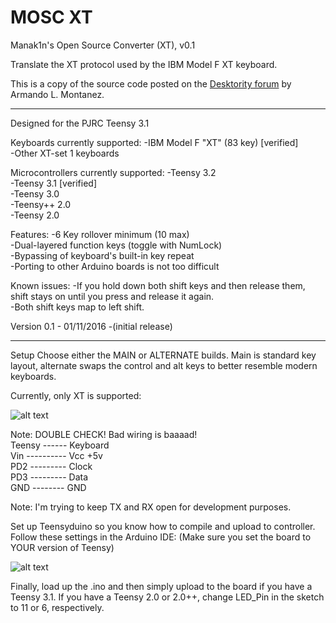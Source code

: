 # MOSC XT
Manak1n's Open Source Converter (XT), v0.1

Translate the XT protocol used by the IBM Model F XT keyboard.

This is a copy of the source code posted on the [Desktority forum](https://deskthority.net/workshop-f7/xt-to-usb-project-t12597.html) by Armando L. Montanez.

------------------------------------------------------------------------------------------------------------------------------------------------------------------------------------------------------------------------

Designed for the PJRC Teensy 3.1  

Keyboards currently supported:
   -IBM Model F "XT" (83 key) [verified]  
   -Other XT-set 1 keyboards  

Microcontrollers currently supported:
   -Teensy 3.2  
   -Teensy 3.1 [verified]  
   -Teensy 3.0  
   -Teensy++ 2.0  
   -Teensy 2.0  

Features:
   -6 Key rollover minimum (10 max)  
   -Dual-layered function keys (toggle with NumLock)  
   -Bypassing of keyboard's built-in key repeat  
   -Porting to other Arduino boards is not too difficult  

Known issues:
   -If you hold down both shift keys and then release them, shift stays on until you press and release it again.  
   -Both shift keys map to left shift.  

Version 0.1 - 01/11/2016
   -(initial release)   


-------------------------------------------------------------------------------------------------------------------------------------------------------------------------------------------------------------------------

Setup
Choose either the MAIN or ALTERNATE builds. Main is standard key layout, alternate swaps the control and alt keys to better resemble modern keyboards.

Currently, only XT is supported:

![alt text](http://www.classiccmp.org/cpmarchives/cpm/mirrors/www.s100computers.com/My%20System%20Pages/IBM%20Keyboard/Sockets-AT.jpg)


Note: DOUBLE CHECK! Bad wiring is baaaad!  
Teensy ------ Keyboard  
Vin ---------- Vcc +5v  
PD2 --------- Clock  
PD3 --------- Data  
GND -------- GND  

Note: I'm trying to keep TX and RX open for development purposes.

Set up Teensyduino so you know how to compile and upload to controller.
Follow these settings in the Arduino IDE:
(Make sure you set the board to YOUR version of Teensy)

![alt text](http://i.imgur.com/gTmYFb8.png)


Finally, load up the .ino and then simply upload to the board if you have a Teensy 3.1.
If you have a Teensy 2.0 or 2.0++, change LED_Pin in the sketch to 11 or 6, respectively.
